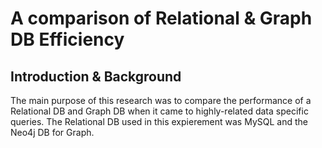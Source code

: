 # A comparison of Relational & Graph DB Efficiency 

## Introduction & Background 

The main purpose of this research was to compare the performance of a Relational DB and Graph DB when it came to highly-related data specific queries. The Relational DB used in this expierement was MySQL and the Neo4j DB for Graph.

